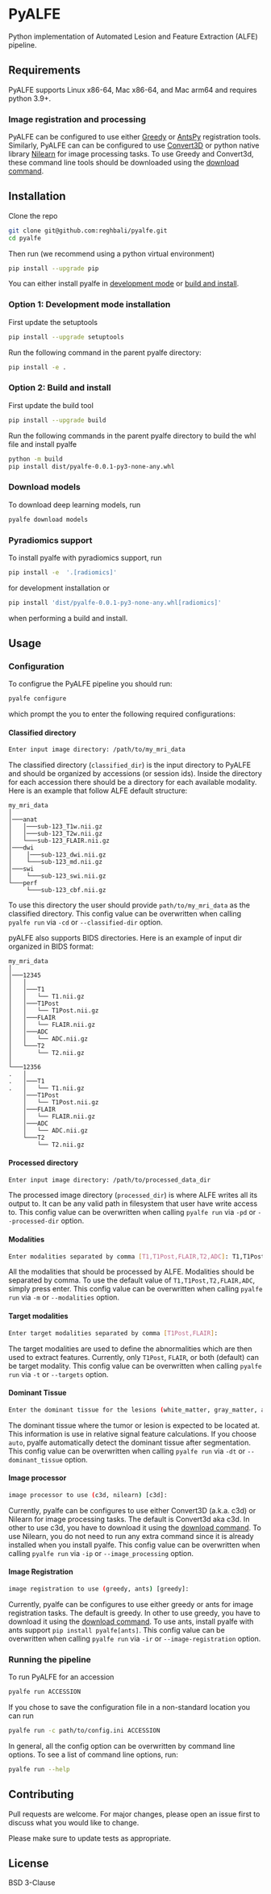# PyALFE

Python implementation of Automated Lesion and Feature Extraction (ALFE) pipeline.

## Requirements

PyALFE supports Linux x86-64, Mac x86-64, and Mac arm64 and requires python 3.9+.

### Image registration and processing
PyALFE can be configured to use either [Greedy](https://greedy.readthedocs.io/en/latest/) or [AntsPy](https://antspy.readthedocs.io/en/latest/registration.html) registration tools.
Similarly, PyALFE can can be configured to use [Convert3D](https://sourceforge.net/p/c3d/git/ci/master/tree/doc/c3d.md) or python native library [Nilearn](https://nilearn.github.io/stable/index.html) for image processing tasks.
To use Greedy and Convert3d, these command line tools should be downloaded using the [download command](#download-models-and-tools).

## Installation

Clone the repo
```bash
git clone git@github.com:reghbali/pyalfe.git
cd pyalfe
```

Then run (we recommend using a python virtual environment)

```bash
pip install --upgrade pip
```

You can either install pyalfe in [development mode](#development-mode-installation) or [build and install](#build-and-install).
### Option 1: Development mode installation

First update the setuptools
```bash
pip install --upgrade setuptools
```

Run the following command in the parent pyalfe directory:

```bash
pip install -e .
```

### Option 2: Build and install

First update the build tool
```bash
pip install --upgrade build
```

Run the following commands in the parent pyalfe directory to build the whl file and install pyalfe
```bash
python -m build
pip install dist/pyalfe-0.0.1-py3-none-any.whl
```

### Download models
To download deep learning models, run
```bash
pyalfe download models
```
### Pyradiomics support
To install pyalfe with pyradiomics support, run
```bash
pip install -e  '.[radiomics]'
```
for development installation or
```bash
pip install 'dist/pyalfe-0.0.1-py3-none-any.whl[radiomics]'
```
when performing a build and install.
## Usage

### Configuration
To configrue the PyALFE pipeline you should run:
```bash
pyalfe configure
```
which prompt the you to enter the following required configurations:

#### Classified directory
```bash
Enter input image directory: /path/to/my_mri_data
```
The classified directory (`classified_dir`) is the input directory to PyALFE and should be organized by accessions (or session ids). Inside the directory for each accession there should be a directory for each available modality.
Here is an example that follow ALFE default structure:

```
my_mri_data
│
│───anat
│   │───sub-123_T1w.nii.gz
│   │───sub-123_T2w.nii.gz
│   └───sub-123_FLAIR.nii.gz
│───dwi
│    │───sub-123_dwi.nii.gz
│    └───sub-123_md.nii.gz
│───swi
│    └───sub-123_swi.nii.gz
└───perf
     └───sub-123_cbf.nii.gz

```
To use this directory the user should provide `path/to/my_mri_data` as the classified directory. This config value can be overwritten when calling `pyalfe run` via `-cd` or `--classified-dir` option.

pyALFE also supports BIDS directories. Here is an example of input dir organized in BIDS format:
```
my_mri_data
│
│───12345
│   │
│   │───T1
│   │   └── T1.nii.gz
│   │───T1Post
│   │   └── T1Post.nii.gz
│   │───FLAIR
│   │   └── FLAIR.nii.gz
│   │───ADC
│   │   └── ADC.nii.gz
│   └───T2
│       └── T2.nii.gz
│
└───12356
.   │
.   │───T1
.   │   └── T1.nii.gz
    │───T1Post
    │   └── T1Post.nii.gz
    │───FLAIR
    │   └── FLAIR.nii.gz
    │───ADC
    │   └── ADC.nii.gz
    └───T2
        └── T2.nii.gz
```
#### Processed directory
```bash
Enter input image directory: /path/to/processed_data_dir
```
The processed image directory (`processed_dir`) is where ALFE writes all its output to.
It can be any valid path in filesystem that user have write access to.
This config value can be overwritten when calling `pyalfe run` via `-pd` or `--processed-dir` option.

#### Modalities
```bash
Enter modalities separated by comma [T1,T1Post,FLAIR,T2,ADC]: T1,T1Post,ADC
```
All the modalities that should be processed by ALFE.
Modalities should be separated by comma.
To use the default value of `T1,T1Post,T2,FLAIR,ADC`, simply press enter.
This config value can be overwritten when calling `pyalfe run` via `-m` or `--modalities` option.

#### Target modalities
```bash
Enter target modalities separated by comma [T1Post,FLAIR]:
```
The target modalities are used to define the abnormalities which are then used to extract features.
Currently, only `T1Post`, `FLAIR`, or both (default) can be target modality.
This config value can be overwritten when calling `pyalfe run` via `-t` or `--targets` option.

#### Dominant Tissue
```bash
Enter the dominant tissue for the lesions (white_matter, gray_matter, auto) [white_matter]:
```
The dominant tissue where the tumor or lesion is expected to be located at.
This information is use in relative signal feature calculations.
If you choose `auto`, pyalfe automatically detect the dominant tissue after segmentation.
This config value can be overwritten when calling `pyalfe run` via `-dt` or `--dominant_tissue` option.

#### Image processor
```bash
image processor to use (c3d, nilearn) [c3d]:
```
Currently, pyalfe can be configures to use either Convert3D (a.k.a. c3d) or Nilearn for image processing tasks.
The default is Convert3d aka c3d. In other to use c3d,
you have to download it using the [download command](#download-models-and-tools).
To use Nilearn, you do not need to run any extra command since it is already installed when you install pyalfe.
This config value can be overwritten when calling `pyalfe run` via `-ip` or `--image_processing` option.

#### Image Registration
```bash
image registration to use (greedy, ants) [greedy]:
```
Currently, pyalfe can be configures to use either greedy or ants for image registration tasks. The default is greedy.
In other to use greedy, you have to download it using the [download command](#download-models-and-tools). To use ants,
install pyalfe with ants support ``pip install pyalfe[ants]``.
This config value can be overwritten when calling `pyalfe run` via `-ir` or `--image-registration` option.

### Running the pipeline
To run PyALFE for an accession

```bash
pyalfe run ACCESSION
```

If you chose to save the configuration file in a non-standard location you can run

```bash
pyalfe run -c path/to/config.ini ACCESSION
```

In general, all the config option can be overwritten by command line options. To see a list of command line options, run:
```bash
pyalfe run --help
```
## Contributing
Pull requests are welcome. For major changes, please open an issue first to discuss what you would like to change.

Please make sure to update tests as appropriate.

## License
BSD 3-Clause
